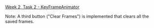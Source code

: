 <a href="https://github.com/HackBulgaria/Android-1/tree/master/week2/2-KeyFrameAnimator">Week 2, Task 2 - KeyFrameAnimator<a>

Note: A third button ("Clear Frames") is implemented that clears all the saved frames.
